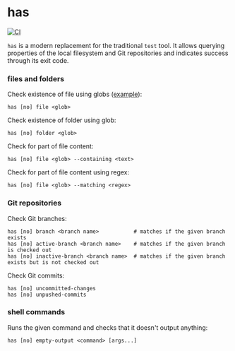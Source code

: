 # has

[![CI](https://github.com/kevgo/has/actions/workflows/ci.yml/badge.svg)](https://github.com/kevgo/has/actions/workflows/ci.yml)

`has` is a modern replacement for the traditional `test` tool. It allows
querying properties of the local filesystem and Git repositories and indicates
success through its exit code.

### files and folders

Check existence of file using globs ([example](features/file-name.feature)):

```
has [no] file <glob>
```

Check existence of folder using glob:

```
has [no] folder <glob>
```

Check for part of file content:

```
has [no] file <glob> --containing <text>
```

Check for part of file content using regex:

```
has [no] file <glob> --matching <regex>
```

### Git repositories

Check Git branches:

```
has [no] branch <branch name>           # matches if the given branch exists
has [no] active-branch <branch name>    # matches if the given branch is checked out
has [no] inactive-branch <branch name>  # matches if the given branch exists but is not checked out
```

Check Git commits:

```
has [no] uncommitted-changes
has [no] unpushed-commits
```

### shell commands

Runs the given command and checks that it doesn't output anything:

```
has [no] empty-output <command> [args...]
```
